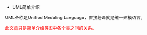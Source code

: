 * UML简单介绍

UML全称是Unified Modeling Language，直接翻译就是统一建模语言。</br>

<font color="red">此文章只是简单介绍类图中各个类之间的关系。</font></br>



 